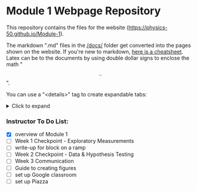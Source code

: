# Module 1 Webpage Repository

This repository contains the files for the website (https://physics-50.github.io/Module-1). 

The markdown ".md" files in the [/docs/](https://github.com/Physics-50/Module-1/tree/master/docs) folder get converted into the pages shown on the website. If you're new to markdown, [here is a cheatsheet](https://github.com/adam-p/markdown-here/wiki/Markdown-Here-Cheatsheet). Latex can be to the documents by using double dollar signs to enclose the math "$$ .. $$".

You can use a "\<details>" tag to create expandable tabs: 

<details>
<summary markdown='span'> Click to expand </summary>

Take a look a the raw markdown file for how to format the "\<details>" tag. Inside of these tags Latex will not be marked down as an inline equation using the "$$ ... $$" markup, and you should use "\\( ... \\)" instead. 

</details>


### Instructor To Do List:
- [X] overview of Module 1
- [ ] Week 1 Checkpoint - Exploratory Measurements
- [ ] write-up for block on a ramp 
- [ ] Week 2 Checkpoint - Data & Hypothesis Testing
- [ ] Week 3 Communication 
- [ ] Guide to creating figures
- [ ] set up Google classroom
- [ ] set up Piazza
